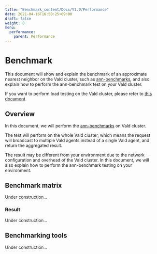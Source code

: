 ```yaml
---
title: "Benchmark_content/Docs/V1.0/Performance"
date: 2021-04-16T16:50:25+09:00
draft: false
weight: 0
menu:
  performance:
    parent: Performance
---
```


# Benchmark

This document will show and explain the benchmark of an approximate nearest neighbor on the Vald cluster, such as [ann-benchmarks](https://github.com/erikbern/ann-benchmarks), and also explain how to perform the ann-benchmark test on your Vald cluster.

If you want to perform load testing on the Vald cluster, please refer to [this document](loadtest).

<!--
// TODO: uncomment when unit_bench is created.
We also created a guideline of the unit benchmark testing, please refer to [this document](unit_benchmark).
-->

## Overview

In this document, we will perform the [ann-benchmarks](https://github.com/erikbern/ann-benchmarks) on Vald cluster.

The test will perform on the whole Vald cluster, which means the request will broadcast to multiple Vald agents instead of a single Vald agent, and return the aggregated result.

The result may be different from your environment due to the network configuration and overhead of the Vald cluster.
In this document, we will also explain how to perform the ann-benchmark testing on your environment.

## Benchmark matrix

Under construction...

### Result

Under construction...

## Benchmarking tools

Under construction...
